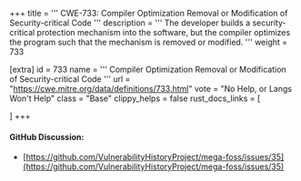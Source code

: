 +++
title = '''
CWE-733: Compiler Optimization Removal or Modification of Security-critical Code
'''
description	= '''
The developer builds a security-critical protection mechanism into the software, but the compiler optimizes the program such that the mechanism is removed or modified.
'''
weight = 733

[extra]
id = 733
name = '''
Compiler Optimization Removal or Modification of Security-critical Code
'''
url = "https://cwe.mitre.org/data/definitions/733.html"
vote = "No Help, or Langs Won't Help"
class = "Base"
clippy_helps = false
rust_docs_links = [

]
+++

#### GitHub Discussion:
- [https://github.com/VulnerabilityHistoryProject/mega-foss/issues/35](https://github.com/VulnerabilityHistoryProject/mega-foss/issues/35)
